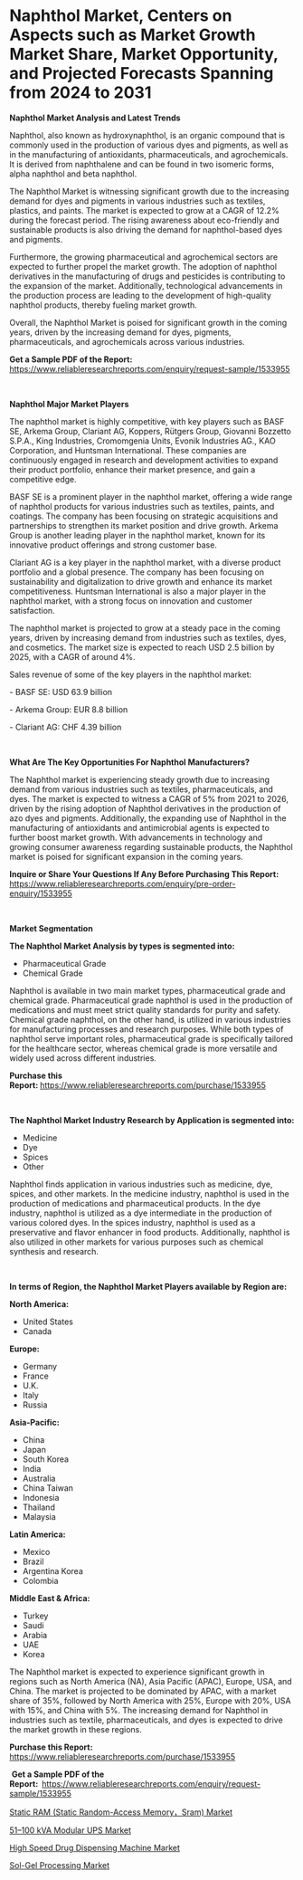 <p><h1>Naphthol Market, Centers on Aspects such as Market Growth Market Share, Market Opportunity, and Projected Forecasts Spanning from 2024 to 2031</h1></p><p><strong>Naphthol Market Analysis and Latest Trends</strong></p>
<p><p>Naphthol, also known as hydroxynaphthol, is an organic compound that is commonly used in the production of various dyes and pigments, as well as in the manufacturing of antioxidants, pharmaceuticals, and agrochemicals. It is derived from naphthalene and can be found in two isomeric forms, alpha naphthol and beta naphthol.</p><p>The Naphthol Market is witnessing significant growth due to the increasing demand for dyes and pigments in various industries such as textiles, plastics, and paints. The market is expected to grow at a CAGR of 12.2% during the forecast period. The rising awareness about eco-friendly and sustainable products is also driving the demand for naphthol-based dyes and pigments.</p><p>Furthermore, the growing pharmaceutical and agrochemical sectors are expected to further propel the market growth. The adoption of naphthol derivatives in the manufacturing of drugs and pesticides is contributing to the expansion of the market. Additionally, technological advancements in the production process are leading to the development of high-quality naphthol products, thereby fueling market growth.</p><p>Overall, the Naphthol Market is poised for significant growth in the coming years, driven by the increasing demand for dyes, pigments, pharmaceuticals, and agrochemicals across various industries.</p></p>
<p><strong>Get a Sample PDF of the Report:&nbsp;</strong> <a href="https://www.reliableresearchreports.com/enquiry/request-sample/1533955">https://www.reliableresearchreports.com/enquiry/request-sample/1533955</a></p>
<p>&nbsp;</p>
<p><strong>Naphthol Major Market Players</strong></p>
<p><p>The naphthol market is highly competitive, with key players such as BASF SE, Arkema Group, Clariant AG, Koppers, Rütgers Group, Giovanni Bozzetto S.P.A., King Industries, Cromomgenia Units, Evonik Industries AG., KAO Corporation, and Huntsman International. These companies are continuously engaged in research and development activities to expand their product portfolio, enhance their market presence, and gain a competitive edge.</p><p>BASF SE is a prominent player in the naphthol market, offering a wide range of naphthol products for various industries such as textiles, paints, and coatings. The company has been focusing on strategic acquisitions and partnerships to strengthen its market position and drive growth. Arkema Group is another leading player in the naphthol market, known for its innovative product offerings and strong customer base.</p><p>Clariant AG is a key player in the naphthol market, with a diverse product portfolio and a global presence. The company has been focusing on sustainability and digitalization to drive growth and enhance its market competitiveness. Huntsman International is also a major player in the naphthol market, with a strong focus on innovation and customer satisfaction.</p><p>The naphthol market is projected to grow at a steady pace in the coming years, driven by increasing demand from industries such as textiles, dyes, and cosmetics. The market size is expected to reach USD 2.5 billion by 2025, with a CAGR of around 4%.</p><p>Sales revenue of some of the key players in the naphthol market:</p><p>- BASF SE: USD 63.9 billion</p><p>- Arkema Group: EUR 8.8 billion</p><p>- Clariant AG: CHF 4.39 billion</p></p>
<p>&nbsp;</p>
<p><strong>What Are The Key Opportunities For Naphthol Manufacturers?</strong></p>
<p><p>The Naphthol market is experiencing steady growth due to increasing demand from various industries such as textiles, pharmaceuticals, and dyes. The market is expected to witness a CAGR of 5% from 2021 to 2026, driven by the rising adoption of Naphthol derivatives in the production of azo dyes and pigments. Additionally, the expanding use of Naphthol in the manufacturing of antioxidants and antimicrobial agents is expected to further boost market growth. With advancements in technology and growing consumer awareness regarding sustainable products, the Naphthol market is poised for significant expansion in the coming years.</p></p>
<p><strong>Inquire or Share Your Questions If Any Before Purchasing This Report:</strong> <a href="https://www.reliableresearchreports.com/enquiry/pre-order-enquiry/1533955">https://www.reliableresearchreports.com/enquiry/pre-order-enquiry/1533955</a></p>
<p>&nbsp;</p>
<p><strong>Market Segmentation</strong></p>
<p><strong>The Naphthol Market Analysis by types is segmented into:</strong></p>
<p><ul><li>Pharmaceutical Grade</li><li>Chemical Grade</li></ul></p>
<p><p>Naphthol is available in two main market types, pharmaceutical grade and chemical grade. Pharmaceutical grade naphthol is used in the production of medications and must meet strict quality standards for purity and safety. Chemical grade naphthol, on the other hand, is utilized in various industries for manufacturing processes and research purposes. While both types of naphthol serve important roles, pharmaceutical grade is specifically tailored for the healthcare sector, whereas chemical grade is more versatile and widely used across different industries.</p></p>
<p><strong>Purchase this Report:&nbsp;</strong><a href="https://www.reliableresearchreports.com/purchase/1533955">https://www.reliableresearchreports.com/purchase/1533955</a></p>
<p>&nbsp;</p>
<p><strong>The Naphthol Market Industry Research by Application is segmented into:</strong></p>
<p><ul><li>Medicine</li><li>Dye</li><li>Spices</li><li>Other</li></ul></p>
<p><p>Naphthol finds application in various industries such as medicine, dye, spices, and other markets. In the medicine industry, naphthol is used in the production of medications and pharmaceutical products. In the dye industry, naphthol is utilized as a dye intermediate in the production of various colored dyes. In the spices industry, naphthol is used as a preservative and flavor enhancer in food products. Additionally, naphthol is also utilized in other markets for various purposes such as chemical synthesis and research.</p></p>
<p>&nbsp;</p>
<p><strong>In terms of Region, the Naphthol Market Players available by Region are:</strong></p>
<p>
    <p> <strong> North America: </strong>
        <ul>
            <li>United States</li>
            <li>Canada</li>
        </ul>
        </p> 
    <p> <strong> Europe: </strong>
        <ul>
            <li>Germany</li>
            <li>France</li>
            <li>U.K.</li>
            <li>Italy</li>
            <li>Russia</li>
        </ul>
        </p> 
    <p> <strong> Asia-Pacific: </strong>
        <ul>
            <li>China</li>
            <li>Japan</li>
            <li>South Korea</li>
            <li>India</li>
            <li>Australia</li>
            <li>China Taiwan</li>
            <li>Indonesia</li>
            <li>Thailand</li>
            <li>Malaysia</li>
        </ul>
        </p> 
    <p> <strong> Latin America: </strong>
        <ul>
            <li>Mexico</li>
            <li>Brazil</li>
            <li>Argentina Korea</li>
            <li>Colombia</li>
        </ul>
        </p> 
    <p> <strong> Middle East & Africa: </strong>
        <ul>
            <li>Turkey</li>
            <li>Saudi</li>
            <li>Arabia</li>
            <li>UAE</li>
            <li>Korea</li>
        </ul>
    </p>
    </p>
<p><p>The Naphthol market is expected to experience significant growth in regions such as North America (NA), Asia Pacific (APAC), Europe, USA, and China. The market is projected to be dominated by APAC, with a market share of 35%, followed by North America with 25%, Europe with 20%, USA with 15%, and China with 5%. The increasing demand for Naphthol in industries such as textile, pharmaceuticals, and dyes is expected to drive the market growth in these regions.</p></p>
<p><strong>Purchase this Report: </strong><a href="https://www.reliableresearchreports.com/purchase/1533955">https://www.reliableresearchreports.com/purchase/1533955</a></p>
<p>&nbsp;<strong>Get a Sample PDF of the Report:&nbsp;&nbsp;</strong><a href="https://www.reliableresearchreports.com/enquiry/request-sample/1533955">https://www.reliableresearchreports.com/enquiry/request-sample/1533955</a></p>
<p><strong></strong></p>
<p><p><a href="https://view.publitas.com/reportprime-1/static-ram-static-random-access-memory-sram-market-insights-market-players-and-forecast-till-2030/">Static RAM (Static Random-Access Memory，Sram) Market</a></p><p><a href="https://view.publitas.com/reportprime-1/51-100-kva-modular-ups-market-insights-market-players-and-forecast-till-2030/">51–100 kVA Modular UPS Market</a></p><p><a href="https://iodized-pantydraco-05c.notion.site/High-Speed-Drug-Dispensing-Machine-Market-Size-Market-Trends-and-Growth-Outlook-forecasted-for-per-95798d87fdae46fc84e7bae619513baa">High Speed Drug Dispensing Machine Market</a></p><p><a href="https://view.publitas.com/reportprime-1/sol-gel-processing-market-research-report-the-key-to-successful-business-strategy-forecasted-for-period-from-2023-2030/">Sol-Gel Processing Market</a></p></p>